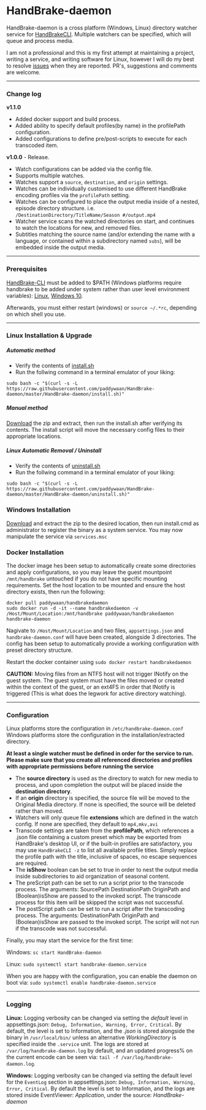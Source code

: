 ﻿# HandBrake-daemon


HandBrake-daemon is a cross platform (Windows, Linux) directory watcher service for [HandBrakeCLI](https://handbrake.fr/downloads2.php). Multiple watchers can be specified, which will queue and process media.

I am not a professional and this is my first attempt at maintaining a project, writing a service, and writing software for Linux, however I will do my best to resolve [issues](https://github.com/paddywaan/HandBrake-daemon/issues) when they are reported. PR's, suggestions and comments are welcome.

***
### Change log

**v1.1.0**
* Added docker support and build process.
* Added ability to specify default profiles(by name) in the profilePath configuration.
* Added configurations to define pre/post-scripts to execute for each transcoded item.

**v1.0.0** - Release.
* Watch configurations can be added via the config file.
* Supports multiple watches.
* Watches support a `source`, `destination`, and `origin` settings.
* Watches can be individually customised to use different HandBrake encoding profiles via the `profilePath` setting.
* Watches can be configured to place the output media inside of a nested, episode directory structure. i.e. `/DestinationDirectory/TitleName/Season #/output.mp4`
* Watcher service scans the watched directories on start, and continues to watch the locations for new, and removed files.
* Subtitles matching the source name (and/or extending the name with a language, or contained within a subdirectory named `subs`), will be embedded inside the output media.
***
### Prerequisites
[HandBrake-CLI](https://handbrake.fr/downloads2.php) must be added to $PATH (Windows platforms require handbrake to be added under system rather than user level environment variables): [Linux](https://opensource.com/article/17/6/set-path-linux), [Windows 10](https://www.architectryan.com/2018/03/17/add-to-the-path-on-windows-10/).

Afterwards, you must either restart (windows) or `source ~/.*rc`, depending on which shell you use.

***
### Linux Installation & Upgrade
##### Automatic method

  * Verify the contents of [install.sh](https://raw.githubusercontent.com/paddywaan/HandBrake-daemon/master/HandBrake-daemon/install.sh)
  * Run the follwing command in a terminal emulator of your liking:
```
sudo bash -c "$(curl -s -L https://raw.githubusercontent.com/paddywaan/HandBrake-daemon/master/HandBrake-daemon/install.sh)"
```
##### Manual method
[Download](https://github.com/paddywaan/HandBrake-daemon/releases/latest) the zip and extract, then run the install.sh after verifying its contents. The install script will move the necessary config files to their appropriate locations.


##### Linux Automatic Removal / Uninstall

  * Verify the contents of [uninstall.sh](https://raw.githubusercontent.com/paddywaan/HandBrake-daemon/master/HandBrake-daemon/uninstall.sh)
  * Run the follwing command in a terminal emulator of your liking:
```
sudo bash -c "$(curl -s -L https://raw.githubusercontent.com/paddywaan/HandBrake-daemon/master/HandBrake-daemon/uninstall.sh)"
```

### Windows Installation
[Download](https://github.com/paddywaan/HandBrake-daemon/releases/latest) and extract the zip to the desired location, then run install.cmd as administrator to register the binary as a system service. You may now manipulate the service via `services.msc`


### Docker Installation

The docker image hes been setup to automatically create some directories and apply configurations, so you may leave the guest mountpoint `/mnt/handbrake` untouched if you do not have specific mounting requirements. Set the host location to be mounted and ensure the host directory exists, then run the following:
```
docker pull paddywaan/handbrakedaemon
sudo docker run -d -it --name handbrakedaemon -v /Host/Mount/Location:/mnt/handbrake paddywaan/handbrakedaemon handbrake-daemon
```

Nagivate to `/Host/Mount/Location` and two files, `appsettings.json` and `handbrake-daemon.conf` will have been created, alongside 3 directories. The config has been setup to automatically provide a working configuration with preset directory structure.


Restart the docker container using `sudo docker restart handbrakedaemon`

**CAUTION:** Moving files from an NTFS host will not trigger INotify on the guest system. The guest system must have the files moved or created within the context of the guest, or an ext4FS in order that INotify is triggered (This is what does the legwork for active directory watching).

---

### Configuration
Linux platforms store the configuration in `/etc/handbrake-daemon.conf`
Windows platforms store the configuration in the installation/extracted directory.

**At least a single watcher must be defined in order for the service to run.**
**Please make sure that you create all referenced directories and profiles with appropriate permissions before running the service**

* The **source directory** is used as the directory to watch for new media to process, and upon completion the output will be placed inside the **destination directory**.
* If an **origin** directory is specified, the source file will be moved to the Original Media directory. If none is specified, the source will be deleted rather than moved.
* Watchers will only queue file **extensions** which are defined in the watch config. If none are specified, they default to `mp4,mkv,avi`
* Transcode settings are taken from the **profilePath**, which references a .json file containing a custom preset which may be exported from HandBrake's desktop UI, or if the built-in profiles are satisfactory, you may use `HandBrakeCLI -z` to list all available profile titles. Simply replace the profile path with the title, inclusive of spaces, no escape sequences are required.
* The **isShow** boolean can be set to true in order to nest the output media inside subdirectories to aid organization of seasonal content.
* The preScript path can be set to run a script prior to the transcode process. The arguments: SourcePath DestinationPath OriginPath and (Boolean)isShow are passed to the invoked script. The transcode process for this item will be skipped the script was not successful.
* The postScript path can be set to run a script after the transcoding process. The arguments: DestinationPath OriginPath and (Boolean)isShow are passed to the invoked script. The script will not run if the transcode was not successful.

Finally, you may start the service for the first time:

Windows: `sc start HandBrake-daemon`

Linux: `sudo systemctl start handbrake-daemon.service`

When you are happy with the configuration, you can enable the daemon on boot via: `sudo systemctl enable handbrake-daemon.service`
***
### Logging

**Linux:** Logging verbosity can be changed via setting the *default* level in appsettings.json: `Debug, Information, Warning, Error, Critical`.
By default, the level is set to Information, and the *.json* is stored alongside the binary in `/usr/local/bin/` unless an alternative *WorkingDirectory* is specified inside the `.service` unit.
The logs are stored at `/var/log/handbrake-daemon.log` by default, and an updated progress% on the current encode can be seen via: `tail -f /var/log/handbrake-daemon.log`.

**Windows:** Logging verbosity can be changed via setting the default level for the `EventLog` section in appsettings.json: `Debug, Information, Warning, Error, Critical`. By default the level is set to Information, and the logs are stored inside EventViewer: *Application*, under the source: *HandBrake-daemon*


